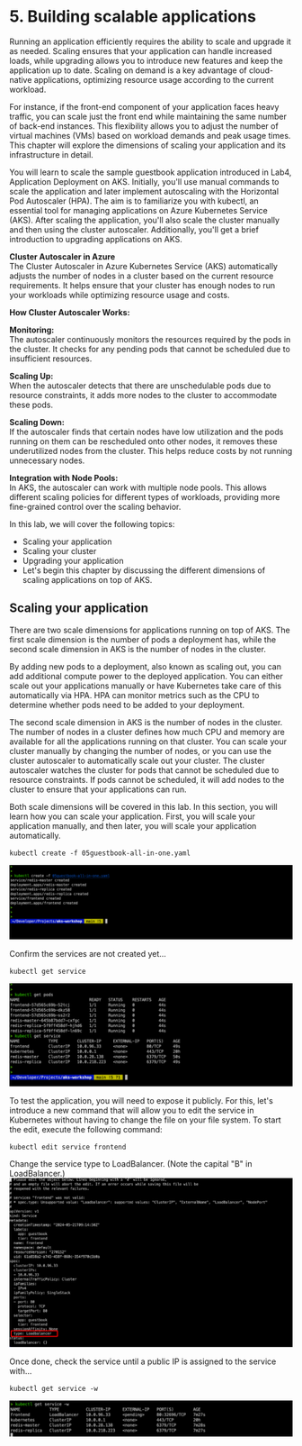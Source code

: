 # 5. Building scalable applications

Running an application efficiently requires the ability to scale and upgrade it as needed. Scaling ensures that your application can handle increased loads, while upgrading allows you to introduce new features and keep the application up to date. Scaling on demand is a key advantage of cloud-native applications, optimizing resource usage according to the current workload.

For instance, if the front-end component of your application faces heavy traffic, you can scale just the front end while maintaining the same number of back-end instances. This flexibility allows you to adjust the number of virtual machines (VMs) based on workload demands and peak usage times. This chapter will explore the dimensions of scaling your application and its infrastructure in detail.

You will learn to scale the sample guestbook application introduced in Lab4, Application Deployment on AKS. Initially, you'll use manual commands to scale the application and later implement autoscaling with the Horizontal Pod Autoscaler (HPA). The aim is to familiarize you with kubectl, an essential tool for managing applications on Azure Kubernetes Service (AKS). After scaling the application, you'll also scale the cluster manually and then using the cluster autoscaler. Additionally, you'll get a brief introduction to upgrading applications on AKS.

**Cluster Autoscaler in Azure** \
The Cluster Autoscaler in Azure Kubernetes Service (AKS) automatically adjusts the number of nodes in a cluster based on the current resource requirements. It helps ensure that your cluster has enough nodes to run your workloads while optimizing resource usage and costs.

**How Cluster Autoscaler Works:**

**Monitoring:**\
The autoscaler continuously monitors the resources required by the pods in the cluster. It checks for any pending pods that cannot be scheduled due to insufficient resources.

**Scaling Up:**\
When the autoscaler detects that there are unschedulable pods due to resource constraints, it adds more nodes to the cluster to accommodate these pods.

**Scaling Down:**\
If the autoscaler finds that certain nodes have low utilization and the pods running on them can be rescheduled onto other nodes, it removes these underutilized nodes from the cluster. This helps reduce costs by not running unnecessary nodes.

**Integration with Node Pools:**\
In AKS, the autoscaler can work with multiple node pools. This allows different scaling policies for different types of workloads, providing more fine-grained control over the scaling behavior.

In this lab, we will cover the following topics:

- Scaling your application
- Scaling your cluster
- Upgrading your application
- Let's begin this chapter by discussing the different dimensions of scaling applications on top of AKS.

## **Scaling your application**

There are two scale dimensions for applications running on top of AKS. The first scale dimension is the number of pods a deployment has, while the second scale dimension in AKS is the number of nodes in the cluster.

By adding new pods to a deployment, also known as scaling out, you can add additional compute power to the deployed application. You can either scale out your applications manually or have Kubernetes take care of this automatically via HPA. HPA can monitor metrics such as the CPU to determine whether pods need to be added to your deployment.

The second scale dimension in AKS is the number of nodes in the cluster. The number of nodes in a cluster defines how much CPU and memory are available for all the applications running on that cluster. You can scale your cluster manually by changing the number of nodes, or you can use the cluster autoscaler to automatically scale out your cluster. The cluster autoscaler watches the cluster for pods that cannot be scheduled due to resource constraints. If pods cannot be scheduled, it will add nodes to the cluster to ensure that your applications can run.

Both scale dimensions will be covered in this lab. In this section, you will learn how you can scale your application. First, you will scale your application manually, and then later, you will scale your application automatically.

```
kubectl create -f 05guestbook-all-in-one.yaml
```
![Alt text](../media/44.png)

Confirm the services are not created yet...
```
kubectl get service
```
![Alt text](../media/45.png)


To test the application, you will need to expose it publicly. For this, let's introduce a new command that will allow you to edit the service in Kubernetes without having to change the file on your file system. To start the edit, execute the following command:

```
kubectl edit service frontend
```

Change the service type to LoadBalancer. (Note the capital "B" in LoadBalancer.)
![Alt text](../media/46.png)

Once done, check the service until a public IP is assigned to the service with...
```
kubectl get service -w
```
![Alt text](../media/47.png)